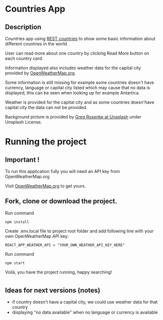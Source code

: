 # Countries App

## Description

Countries app using [REST countries](https://restcountries.com/) to show some basic information about different countries in the world.

User can read more about one country by clicking Read More button on each country card.

Information displayed also includes weather data for the capital city provided by [OpenWeatherMap.org](https://openweathermap.org/).

Some information is still missing for example some countries doesn't have currency, language or capital city listed which may cause that no data is displayed, this can be seen when looking up for example Antartica.

Weather is provided for the capital city and as some countries doesn'have capital city the data can not be provided.

Background picture is provided by [Greg Rosenke at Unsplash](https://unsplash.com/photos/GOWz0zTf_vY) under Unsplash License.

# Running the project

## Important !

To run this application fully you will need an API key from OpenWeatherMap.org

Visit [OpenWeatherMap.org](https://openweathermap.org/) to get yours.

## Fork, clone or download the project.

Run command

```shell
npm install
```

Create .env.local file to project root folder and add following line with your own OpenWeatherMap API key:

```
REACT_APP_WEATHER_API = "YOUR_OWN_WEATHER_API_KEY_HERE"
```

Run command

```shell
npm start
```

Voilá, you have the project running, happy searching!

#

## Ideas for next versions (notes)

- if country doesn't have a capital city, we could use weather data for that country
- displaying "no data available" when no language or currency is available
